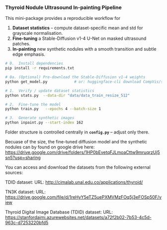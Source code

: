 
### Thyroid Nodule Ultrasound In-painting Pipeline

This mini-package provides a reproducible workflow for

1. **Dataset statistics** – compute dataset-specific mean and std for grayscale normalisation.
2. **Fine-tuning** a Stable-Diffusion v1-4 U-Net on masked ultrasound patches.
3. **In-painting** new synthetic nodules with a smooth transition and subtle edge emphasis.

```bash
# 0.  Install dependencies
pip install -r requirements.txt

# 0a. (Optional) Pre-download the Stable-Diffusion v1-4 weights
python get_model.py            # or: huggingface-cli download CompVis/stable-diffusion-v1-4

# 1.  Verify / update dataset statistics
python stats.py  --data-dir "data/data_train_resize_512"

# 2.  Fine-tune the model
python train.py   --epochs 4 --batch-size 1

# 3.  Generate synthetic images
python inpaint.py --start-index 162
```

Folder structure is controlled centrally in **`config.py`** – adjust only there.

Becuase of the size, the fine-tuned diffusion model and the synthetic nodules can by found on google drive here:
https://drive.google.com/drive/folders/1HP0bEvetqFJLmoaCttw9mruqrzUj5sn5?usp=sharing

You can access and download the datasets from the following external sources:

TDID dataset: URL: http://cimalab.unal.edu.co/applications/thyroid/

TN3K dataset: URL: https://drive.google.com/file/d/1reHyY5eTZ5uePXMVMzFOq5j3eFOSp50F/view

Thyroid Digital Image Database (TDID) dataset: URL: https://stanfordaimi.azurewebsites.net/datasets/a72f2b02-7b53-4c5d-963c-d7253220bfd5
